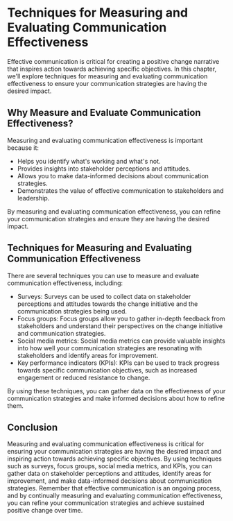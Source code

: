 Techniques for Measuring and Evaluating Communication Effectiveness
====================================================================================================================================

Effective communication is critical for creating a positive change narrative that inspires action towards achieving specific objectives. In this chapter, we'll explore techniques for measuring and evaluating communication effectiveness to ensure your communication strategies are having the desired impact.

Why Measure and Evaluate Communication Effectiveness?
-----------------------------------------------------

Measuring and evaluating communication effectiveness is important because it:

* Helps you identify what's working and what's not.
* Provides insights into stakeholder perceptions and attitudes.
* Allows you to make data-informed decisions about communication strategies.
* Demonstrates the value of effective communication to stakeholders and leadership.

By measuring and evaluating communication effectiveness, you can refine your communication strategies and ensure they are having the desired impact.

Techniques for Measuring and Evaluating Communication Effectiveness
-------------------------------------------------------------------

There are several techniques you can use to measure and evaluate communication effectiveness, including:

* Surveys: Surveys can be used to collect data on stakeholder perceptions and attitudes towards the change initiative and the communication strategies being used.
* Focus groups: Focus groups allow you to gather in-depth feedback from stakeholders and understand their perspectives on the change initiative and communication strategies.
* Social media metrics: Social media metrics can provide valuable insights into how well your communication strategies are resonating with stakeholders and identify areas for improvement.
* Key performance indicators (KPIs): KPIs can be used to track progress towards specific communication objectives, such as increased engagement or reduced resistance to change.

By using these techniques, you can gather data on the effectiveness of your communication strategies and make informed decisions about how to refine them.

Conclusion
----------

Measuring and evaluating communication effectiveness is critical for ensuring your communication strategies are having the desired impact and inspiring action towards achieving specific objectives. By using techniques such as surveys, focus groups, social media metrics, and KPIs, you can gather data on stakeholder perceptions and attitudes, identify areas for improvement, and make data-informed decisions about communication strategies. Remember that effective communication is an ongoing process, and by continually measuring and evaluating communication effectiveness, you can refine your communication strategies and achieve sustained positive change over time.
